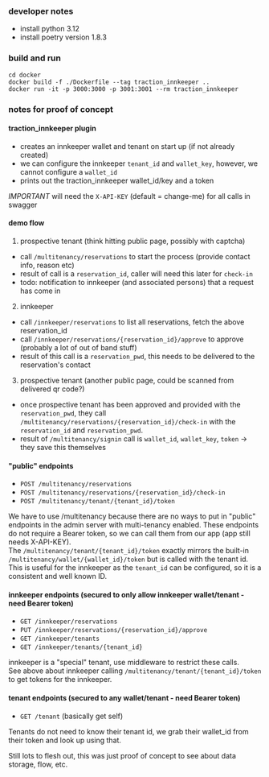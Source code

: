 ### developer notes

- install python 3.12
- install poetry version 1.8.3

### build and run
```
cd docker
docker build -f ./Dockerfile --tag traction_innkeeper ..
docker run -it -p 3000:3000 -p 3001:3001 --rm traction_innkeeper
```


### notes for proof of concept

#### traction_innkeeper plugin

- creates an innkeeper wallet and tenant on start up (if not already created)
- we can configure the innkeeper `tenant_id` and `wallet_key`, however, we cannot configure a `wallet_id`
- prints out the traction_innkeeper wallet_id/key and a token 


*IMPORTANT* will need the `X-API-KEY` (default = change-me) for all calls in swagger

#### demo flow

1) prospective tenant (think hitting public page, possibly with captcha)

- call `/multitenancy/reservations` to start the process (provide contact info, reason etc)
- result of call is a `reservation_id`, caller will need this later for `check-in`
- todo: notification to innkeeper (and associated persons) that a request has come in

2) innkeeper

- call `/innkeeper/reservations` to list all reservations, fetch the above reservation_id
- call `/innkeeper/reservations/{reservation_id}/approve` to approve (probably a lot of out of band stuff)
- result of this call is a `reservation_pwd`, this needs to be delivered to the reservation's contact

3) prospective tenant (another public page, could be scanned from delivered qr code?)
- once prospective tenant has been approved and provided with the `reservation_pwd`, they call `/multitenancy/reservations/{reservation_id}/check-in` with the `reservation_id` and `reservation_pwd`.
- result of `/multitenancy/signin` call is `wallet_id`, `wallet_key`, `token` -> they save this themselves


#### "public" endpoints

- `POST /multitenancy/reservations`
- `POST /multitenancy/reservations/{reservation_id}/check-in`
- `POST /multitenancy/tenant/{tenant_id}/token`

We have to use /multitenancy because there are no ways to put in "public" endpoints in the admin server with multi-tenancy enabled.
These endpoints do not require a Bearer token, so we can call them from our app (app still needs X-API-KEY).  
The `/multitenancy/tenant/{tenant_id}/token` exactly mirrors the built-in `/multitenancy/wallet/{wallet_id}/token` but is called with the tenant id.  
This is useful for the innkeeper as the `tenant_id` can be configured, so it is a consistent and well known ID.  


#### innkeeper endpoints (secured to only allow innkeeper wallet/tenant - need Bearer token)

- `GET /innkeeper/reservations`
- `PUT /innkeeper/reservations/{reservation_id}/approve`
- `GET /innkeeper/tenants`
- `GET /innkeeper/tenants/{tenant_id}`

innkeeper is a "special" tenant, use middleware to restrict these calls.  
See above about innkeeper calling `/multitenancy/tenant/{tenant_id}/token` to get tokens for the innkeeper.

#### tenant endpoints (secured to any wallet/tenant - need Bearer token)
- `GET /tenant` (basically get self)

Tenants do not need to know their tenant id, we grab their wallet_id from their token and look up using that.

Still lots to flesh out, this was just proof of concept to see about data storage, flow, etc.  
